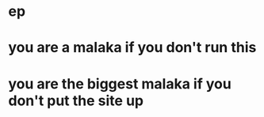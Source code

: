 # ep
# you are a malaka if you don't run this
# you are the biggest malaka if you don't put the site up
